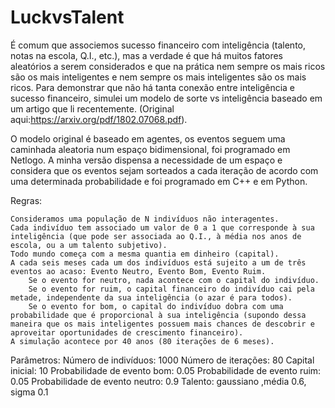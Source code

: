# LuckvsTalent

 É comum que associemos sucesso financeiro com inteligência (talento, notas na escola, Q.I., etc.), mas a verdade é que há muitos fatores aleatórios a serem considerados e que na prática nem sempre os mais ricos são os mais inteligentes e nem sempre os mais inteligentes são os mais ricos.
Para demonstrar que não há tanta conexão entre inteligência e sucesso financeiro, simulei um modelo de sorte vs inteligência baseado em um artigo que li recentemente. (Original aqui:https://arxiv.org/pdf/1802.07068.pdf).

O modelo original é baseado em agentes, os eventos seguem uma caminhada aleatoria num espaço bidimensional, foi programado em Netlogo. A minha versão dispensa a necessidade de um espaço e considera que os eventos sejam sorteados a cada iteração de acordo com uma determinada probabilidade e foi programado em C++ e em Python.

Regras:

    Consideramos uma população de N indivíduos não interagentes.
    Cada indivíduo tem associado um valor de 0 a 1 que corresponde à sua inteligência (que pode ser associada ao Q.I., à média nos anos de escola, ou a um talento subjetivo).
    Todo mundo começa com a mesma quantia em dinheiro (capital).
    A cada seis meses cada um dos indivíduos está sujeito a um de três eventos ao acaso: Evento Neutro, Evento Bom, Evento Ruim. 
        Se o evento for neutro, nada acontece com o capital do indivíduo.
        Se o evento for ruim, o capital financeiro do indivíduo cai pela metade, independente da sua inteligência (o azar é para todos).
        Se o evento for bom, o capital do indivíduo dobra com uma probabilidade que é proporcional à sua inteligência (supondo dessa maneira que os mais inteligentes possuem mais chances de descobrir e aproveitar oportunidades de crescimento financeiro).
    A simulação acontece por 40 anos (80 iterações de 6 meses).


Parâmetros:
Número de indivíduos: 1000
Número de iterações: 80
Capital inicial: 10
Probabilidade de evento bom: 0.05
Probabilidade de evento ruim: 0.05
Probabilidade de evento neutro: 0.9
Talento: gaussiano ,média 0.6, sigma 0.1
